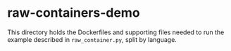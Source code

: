 # raw-containers-demo

This directory holds the Dockerfiles and supporting files needed to run the example described in `raw_container.py`, split by language.
